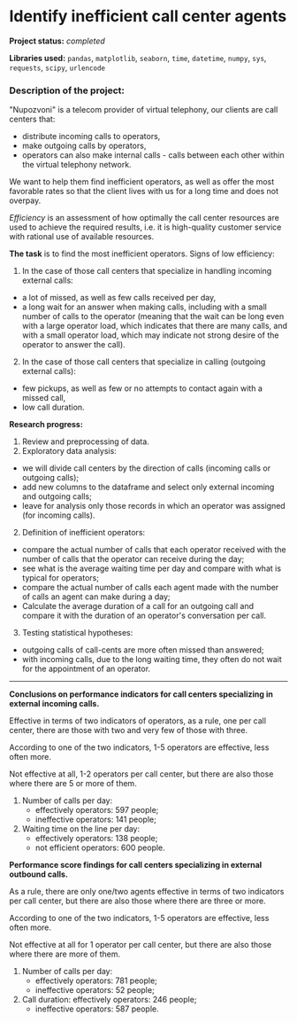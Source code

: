 # Identify inefficient call center agents

**Project status:** *completed*

**Libraries used:** `pandas`, `matplotlib`, `seaborn`, `time`, `datetime`, `numpy`, `sys`, `requests`, `scipy`, `urlencode`

### Description of the project:

"Nupozvoni" is a telecom provider of virtual telephony, our clients are call centers that:
* distribute incoming calls to operators,
* make outgoing calls by operators,
* operators can also make internal calls - calls between each other within the virtual telephony network.

We want to help them find inefficient operators, as well as offer the most favorable rates so that the client lives with us for a long time and does not overpay.

*Efficiency* is an assessment of how optimally the call center resources are used to achieve the required results, i.e. it is high-quality customer service with rational use of available resources.

**The task** is to find the most inefficient operators. Signs of low efficiency:
1. In the case of those call centers that specialize in handling incoming external calls:
- a lot of missed, as well as few calls received per day,
- a long wait for an answer when making calls, including with a small number of calls to the operator (meaning that the wait can be long even with a large operator load, which indicates that there are many calls, and with a small operator load, which may indicate not strong desire of the operator to answer the call).
2. In the case of those call centers that specialize in calling (outgoing external calls):
- few pickups, as well as few or no attempts to contact again with a missed call,
- low call duration.

**Research progress:**
1. Review and preprocessing of data.
2. Exploratory data analysis:
* we will divide call centers by the direction of calls (incoming calls or outgoing calls);
* add new columns to the dataframe and select only external incoming and outgoing calls;
* leave for analysis only those records in which an operator was assigned (for incoming calls).
2. Definition of inefficient operators:
* compare the actual number of calls that each operator received with the number of calls that the operator can receive during the day;
* see what is the average waiting time per day and compare with what is typical for operators;
* compare the actual number of calls each agent made with the number of calls an agent can make during a day;
* Calculate the average duration of a call for an outgoing call and compare it with the duration of an operator's conversation per call.
3. Testing statistical hypotheses:
* outgoing calls of call-cents are more often missed than answered;
* with incoming calls, due to the long waiting time, they often do not wait for the appointment of an operator.

---
**Conclusions on performance indicators for call centers specializing in external incoming calls.**
    
Effective in terms of two indicators of operators, as a rule, one per call center, there are those with two and very few of those with three.
    
According to one of the two indicators, 1-5 operators are effective, less often more.

Not effective at all, 1-2 operators per call center, but there are also those where there are 5 or more of them.
    
1. Number of calls per day:
    - effectively operators: 597 people;
    - ineffective operators: 141 people;
2. Waiting time on the line per day:
    - effectively operators: 138 people;
    - not efficient operators: 600 people.
    
**Performance score findings for call centers specializing in external outbound calls.**
    
As a rule, there are only one/two agents effective in terms of two indicators per call center, but there are also those where there are three or more.

According to one of the two indicators, 1-5 operators are effective, less often more.

Not effective at all for 1 operator per call center, but there are also those where there are more of them.
    
1. Number of calls per day:
    - effectively operators: 781 people;
    - ineffective operators: 52 people;
2. Call duration:
    effectively operators: 246 people;
    - ineffective operators: 587 people.

